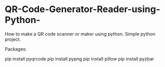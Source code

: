 # QR-Code-Generator-Reader-using-Python-
How to make a QR code scanner or maker using python. Simple python project.

Packages: 

pip install pyqrcode
pip install pypng
pip install pillow
pip install pyzbar
